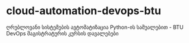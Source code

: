 # cloud-automation-devops-btu
ღრუბლოვანი სისტემების ავტომატიზაცია Python-ის საშუალებით - BTU DevOps მაგისტრატურის კურსის დავალებები
